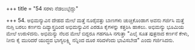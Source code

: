 +++
title = "54 ಸರಳು ನೆಡಲುಬ್ಬೆದ್ದು"

+++
54. ಅಭಿಮನ್ಯುವಿನ ದೇಹದ ಮೇಲೆ ಮತ್ತೆ ನೂರೈವತ್ತು ಬಾಣಗಳು ಚುಚ್ಚಿಕೊಂಡಾಗ ಅವನು ಗರ್ಜಿಸಿ ಮತ್ತೆ ನುಗ್ಗಿ ಬರಲು ಕರ್ಣನು ದಿವ್ಯಾಸ್ತ್ರದಿಂದ ಅಭಿಮನ್ಯುವಿನ ಎರಡೂ ಕೈಗಳನ್ನು ಕತ್ತರಿಸಿ ಹಾಕಲು. ಅಭಿಮನ್ಯು ಭೂಮಿಯ ಮೇಲೆ ಉರುಳಿದನು. ಅಭಿಮನ್ಯು ನೆಲದ ಮೇಲೆ ಬಿದ್ದರೂ ಗಹಗಹಿಸಿ ನಗುತ್ತಾ "ಎಲೈ ಸೂತ ಪುತ್ರನಾದ ಕರ್ಣನೆ ಕೇಳು, ನೀನು ಕೈ ಮುರಿದರೆ ಯುದ್ಧದ ಭಾಗ್ಯಲಕ್ಷ್ಮಿ ನನ್ನಿಂದ ದೂರ ಸರಿದಳೆಂದು ಭಾವಿಸಬೇಡ" ಎಂದು ಗರ್ಜಿಸಿದನು.
